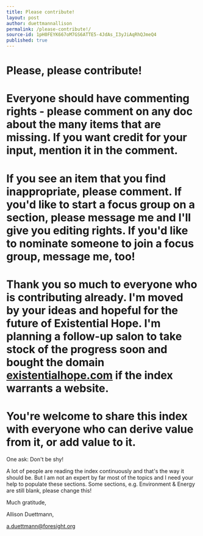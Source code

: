 ```yaml
---
title: Please contribute!
layout: post
author: duettmannallison
permalink: /please-contribute!/
source-id: 1pH0FEYK667oM7GS6ATTE5-4JdAs_I3yJiAqRhQJmeQ4
published: true
---
```

# Please, please contribute! 

# Everyone should have commenting rights - please comment on any doc about the many items that are missing. If you want credit for your input, mention it in the comment. 

# If you see an item that you find inappropriate, please comment. If you'd like to start a focus group on a section, please message me and I'll give you editing rights. If you'd like to nominate someone to join a focus group, message me, too!

# Thank you so much to everyone who is contributing already. I'm moved by your ideas and hopeful for the future of Existential Hope. I'm planning a follow-up salon to take stock of the progress soon and bought the domain [existentialhope.com](http://existentialhope.com) if the index warrants a website.

# You're welcome to share this index with everyone who can derive value from it, or add value to it.

One ask: Don't be shy! 

A lot of people are reading the index continuously and that's the way it should be. But I am not an expert by far most of the topics and I need your help to populate these sections. Some sections, e.g. Environment & Energy are still blank, please change this! 

Much gratitude,

Allison Duettmann,

a.duettmann@foresight.org

